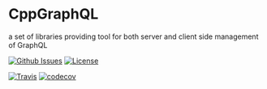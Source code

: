 # CppGraphQL
a set of libraries providing tool for both server and client side management of GraphQL

[![Github Issues](https://img.shields.io/github/issues/julienlopez/CppGraphQL.svg)](http://github.com/julienlopez/CppGraphQL)
[![License](https://img.shields.io/github/license/julienlopez/CppGraphQL.svg)](http://github.com/julienlopez/CppGraphQL)

[![Travis](https://img.shields.io/travis/julienlopez/CppGraphQL.svg)](https://travis-ci.org/julienlopez/CppGraphQL)
[![codecov](https://codecov.io/gh/julienlopez/CppGraphQL/branch/master/graph/badge.svg)](https://codecov.io/gh/julienlopez/CppGraphQL)
